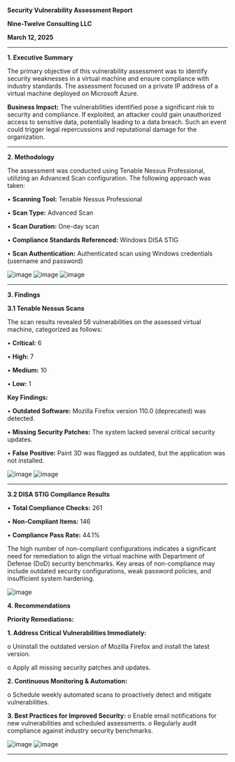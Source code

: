 **Security Vulnerability Assessment Report**

**Nine-Twelve Consulting LLC**

**March 12, 2025**
________________________________________
**1. Executive Summary**
   
The primary objective of this vulnerability assessment was to identify security weaknesses in a virtual machine and ensure compliance with industry standards. The assessment focused on a private IP address of a virtual machine deployed on Microsoft Azure.

**Business Impact:**
The vulnerabilities identified pose a significant risk to security and compliance. If exploited, an attacker could gain unauthorized access to sensitive data, potentially leading to a data breach. Such an event could trigger legal repercussions and reputational damage for the organization.
________________________________________
**2. Methodology**
   
The assessment was conducted using Tenable Nessus Professional, utilizing an Advanced Scan configuration. The following approach was taken:

•	**Scanning Tool:** Tenable Nessus Professional

•	**Scan Type:** Advanced Scan

•	**Scan Duration:** One-day scan 

•	**Compliance Standards Referenced:** Windows DISA STIG

•	**Scan Authentication:** Authenticated scan using Windows credentials (username and password)

![image](https://github.com/user-attachments/assets/710bc2ce-9862-489f-8cb0-c66f74442730)
![image](https://github.com/user-attachments/assets/0677c6f9-b2b2-4793-a4c2-f13339a20f39)
![image](https://github.com/user-attachments/assets/2a75fd83-804e-49fa-af57-aec869d34faa)


________________________________________
 
 

**3. Findings**

**3.1 Tenable Nessus Scans**

The scan results revealed 56 vulnerabilities on the assessed virtual machine, categorized as follows:

•	**Critical:** 6

•	**High:** 7

•	**Medium:** 10

•	**Low:** 1

**Key Findings:**

•	**Outdated Software:** Mozilla Firefox version 110.0 (deprecated) was detected.

•	**Missing Security Patches:** The system lacked several critical security updates.

•	**False Positive:** Paint 3D was flagged as outdated, but the application was not installed.

 ![image](https://github.com/user-attachments/assets/dce8b1c3-820b-49db-b6b4-3f65ac3bc69a)
![image](https://github.com/user-attachments/assets/4a95e44e-b556-4312-9b66-a71f08fe85b1)


________________________________________
 
**3.2 DISA STIG Compliance Results**

•	**Total Compliance Checks:** 261

•	**Non-Compliant Items:** 146

•	**Compliance Pass Rate:** 44.1%

The high number of non-compliant configurations indicates a significant need for remediation to align the virtual machine with Department of Defense (DoD) security benchmarks. Key areas of non-compliance may include outdated security configurations, weak password policies, and insufficient system hardening.

 ![image](https://github.com/user-attachments/assets/3156248e-626f-4486-833b-72996bbb2492)


**4. Recommendations**

**Priority Remediations:**

**1. Address Critical Vulnerabilities Immediately:**

o	Uninstall the outdated version of Mozilla Firefox and install the latest version.

o	Apply all missing security patches and updates.

**2.	Continuous Monitoring & Automation:**

o	Schedule weekly automated scans to proactively detect and mitigate vulnerabilities.

**3.	Best Practices for Improved Security:**
o	Enable email notifications for new vulnerabilities and scheduled assessments.
o	Regularly audit compliance against industry security benchmarks.
 
 ![image](https://github.com/user-attachments/assets/22192c50-d05b-4f41-bc4c-238afbb52725)
![image](https://github.com/user-attachments/assets/78d113f1-e5c9-4946-b143-ed5b8c483f68)

________________________________________

